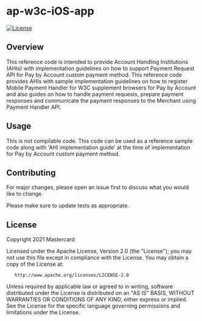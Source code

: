 # ap-w3c-iOS-app

[![License](https://img.shields.io/badge/License-Apache%202.0-blue.svg)](https://opensource.org/licenses/Apache-2.0)

## Overview <a name="overview"></a>
This reference code is intended to provide Account Handling Institutions (AHIs) with implementation guidelines on how to support Payment Request API for Pay by Account custom payment method.
This reference code provides AHIs with sample implementation guidelines on how to register Mobile Payment Handler for W3C supplement browsers for Pay by Account and also guides on how to handle payment requests, prepare payment responses and communicate the payment responses to the Merchant using Payment Handler API.

## Usage <a name="usage"></a>
This is not compilable code. This code can be used as a reference sample code along with 'AHI implementation guide' at the time of implementation for Pay by Account custom payment method.

## Contributing
For major changes, please open an issue first to discuss what you would like to change.

Please make sure to update tests as appropriate.

## License <a name="license"></a>
Copyright 2021 Mastercard

Licensed under the Apache License, Version 2.0 (the "License"); you may not use this file except in compliance with
the License. You may obtain a copy of the License at:

       http://www.apache.org/licenses/LICENSE-2.0

Unless required by applicable law or agreed to in writing, software distributed under the License is distributed on
an "AS IS" BASIS, WITHOUT WARRANTIES OR CONDITIONS OF ANY KIND, either express or implied. See the License for the
specific language governing permissions and limitations under the License.
